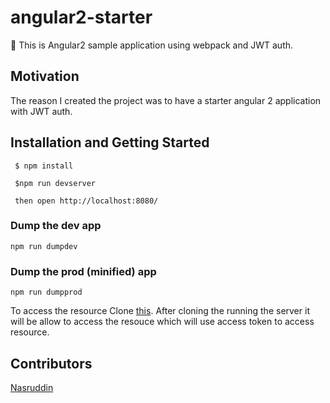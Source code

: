 # angular2-starter
:checkered_flag: This is Angular2 sample application using webpack and JWT auth.

## Motivation

The reason I created the project was to have a starter angular 2 application with JWT auth. 

## Installation and Getting Started
```
 $ npm install
 
 $npm run devserver

 then open http://localhost:8080/
```

### Dump the dev app

`npm run dumpdev`

### Dump the prod (minified) app

`npm run dumpprod`

To access the resource Clone [this](https://github.com/Nasruddin/jwt-auth-springboot). After cloning the running the server it will be allow to access the resouce which will use access token to access resource.

## Contributors

[Nasruddin](https://twitter.com/iam_nasir)


